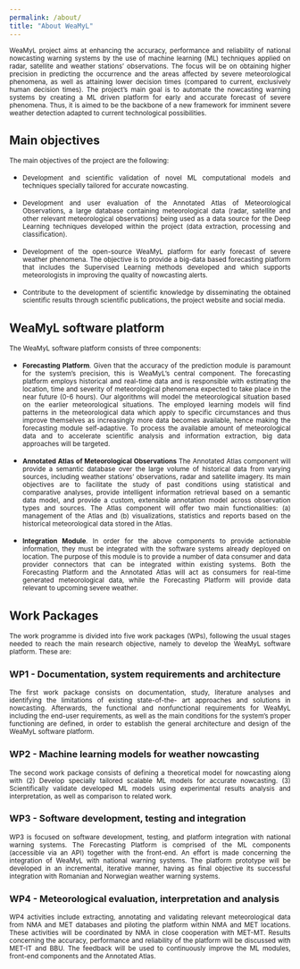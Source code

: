 ```yaml
---
permalink: /about/
title: "About WeaMyL"
---
```


<p align="justify"><small>WeaMyL project aims at enhancing the accuracy, performance and reliability of national nowcasting warning systems by the use of machine learning (ML) techniques applied on radar, satellite and weather stations’ observations. The focus will be on obtaining higher precision in predicting the occurrence and the areas affected by severe meteorological phenomena, as well as attaining lower decision times (compared to current, exclusively human decision times). The project’s main goal is to automate the nowcasting warning systems by creating a ML driven platform for early and accurate forecast of severe phenomena. Thus, it is aimed to be the backbone of a new framework for imminent severe weather detection adapted to current technological possibilities.</small></p>

## Main objectives

<small>The main objectives of the project are the following:</small>
<ul>
<li><p align="justify"><small>Development and scientific validation of novel ML computational models and techniques specially tailored for accurate nowcasting. <!--Unsupervised Learning (UL) models such as Principal Component Analysis, T-distributed Stochastic Neighbor Embedding, clustering, and auto-encoders are envisaged as intelligent tools for analyzing multiple data sources which may be relevant for accurate nowcasting: meteorological data (radar, satellite, weather stations’ observations) and geographical data (elevation, exposure, vegetation, hydrological features, anthropic features). Following unsupervised data analysis, both off-line and on-line Supervised Learning methods such as Convolution Neural Networks, U-Nets, Long Short Term Memory Networks, XGBoost, and Restricted Boltzmann Machines will be developed to assist meteorologists in providing precise nowcasting alerts.--></small></p></li>

<li> <p align="justify"> <small>Development and user evaluation of the Annotated Atlas of Meteorological Observations, a large database containing meteorological data (radar, satellite and other relevant meteorological observations) being used as a data source for the Deep Learning techniques developed within the project (data extraction, processing and classification). <!--After project completion, the Annotated Atlas will be available for meteorological data analyses, authoring of scientific papers, personnel training and public dissemination of meteorological data. The Atlas will offer: (1) management of annotated meteorological observations (add, update, save, load, annotate and validate meteorological records) and (2) intelligent information retrieval techniques for retrieving historical information relevant for meteorologists in real-time. This includes early identification of areas prone to convection initiation based on statistical data as well as identification of convective storm patterns based on historical data. Different queries and visualizations for specific observations will be accessible and will include those provided by the unsupervised methods developed as part of O1 together with different reporting results.--></small></p></li>

<li><p align="justify"> <small>Development of the open-source WeaMyL platform for early forecast of severe weather phenomena. The objective is to provide a big-data based forecasting platform that includes the Supervised Learning methods developed and which supports meteorologists in improving the quality of nowcasting alerts.</small></p></li>

<!--* Integration of the WeaMyL platform within the national weather warning systems of Norway and Romania. The WeaMyL platform will be integrated with the relevant software systems of the National Meteorological Services. This integration will directly facilitate the meteorologists’ activity by assisting them in the nowcasting decision process and will accelerate alert issuing procedures.-->
<li> <p align="justify"><small> Contribute to the development of scientific knowledge by disseminating the obtained scientific results through scientific publications, the project website and social media.</small></p></li>

</ul>

## WeaMyL software platform

<small>The WeaMyL software platform consists of three components:</small>
<ul>
<li > <p align="justify"><small><b>Forecasting Platform</b>. Given that the accuracy of the prediction module is paramount for the system’s precision, this is WeaMyL’s central component. The forecasting platform employs historical and real-time data and is responsible with estimating the location, time and severity of meteorological phenomena expected to take place in the near future (0-6 hours). Our algorithms will model the meteorological situation based on the earlier meteorological situations. The employed learning models will find patterns in the meteorological data which apply to specific circumstances and thus improve themselves as increasingly more data becomes available, hence making the forecasting module self-adaptive. To process the available amount of meteorological data and to accelerate scientific analysis and information extraction, big data approaches will be targeted.</small></p></li>

<li > <p align="justify"><small><b>Annotated Atlas of Meteorological Observations</b> The Annotated Atlas component will provide a semantic database over the large volume of historical data from varying  sources, including weather stations’ observations, radar and satellite imagery. Its main objectives are to facilitate the study of past conditions using statistical and comparative analyses, provide intelligent information retrieval based on a semantic data model, and provide a custom, extensible annotation model across observation types and sources. The Atlas component will offer two main functionalities: (a) management of the Atlas and (b) visualizations, statistics and reports based on the historical meteorological data stored in the Atlas.</small></p></li>

<li > <p align="justify"><small><b>Integration Module</b>. In order for the above components to provide actionable
information, they must be integrated with the software systems already deployed on location. The purpose of this module is to provide a number of data consumer and data provider connectors that can be integrated within existing systems. Both the Forecasting Platform and the Annotated Atlas will act as consumers for real-time generated meteorological data, while the Forecasting Platform will provide data relevant to upcoming severe weather.</small></p></li>
</ul>

## Work Packages

<p align="justify"><small>The work programme is divided into five work packages (WPs), following the usual stages needed to reach the main research objective, namely to develop the WeaMyL software platform. These are:</small></p>

### WP1 - Documentation, system requirements and architecture
<p align="justify"><small>The first work package consists on documentation, study, literature analyses and identifying the limitations of existing state-of-the- art approaches and solutions in nowcasting. Afterwards, the functional and nonfunctional requirements for WeaMyL including the end-user requirements, as well as the main conditions for the system’s proper functioning are defined, in order to establish the general architecture and design of the WeaMyL software platform.</small></p>

### WP2 - Machine learning models for weather nowcasting
<p align="justify" ><small>The second work package consists of defining a theoretical model for nowcasting along with (2) Develop specially tailored scalable ML models for accurate
nowcasting. (3) Scientifically validate developed ML models using experimental results analysis and interpretation, as well as comparison to related work.</small></p>

### WP3 - Software development, testing and integration
<p align="justify" ><small>WP3 is focused on software development, testing, and platform integration with national warning systems. The Forecasting Platform is comprised of the ML components (accessible via an API) together with the front-end. An effort is made concerning the integration of WeaMyL with national warning systems. The platform prototype will be developed in an incremental, iterative manner, having as final objective its successful integration with Romanian and Norwegian weather warning systems.</small></p>

### WP4 - Meteorological evaluation, interpretation and analysis
<p align="justify" ><small>WP4 activities include extracting, annotating and validating relevant meteorological data from NMA and MET databases and piloting the platform within NMA and MET locations. These activities will be coordinated by NMA in close cooperation with MET-MT. Results concerning the accuracy, performance and reliability of the platform will be discussed with MET-IT and BBU. The feedback will be used to continuously improve the ML modules, front-end components and the Annotated Atlas.</small></p>
